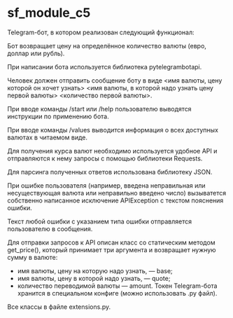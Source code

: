 # sf_module_c5

Telegram-бот, в котором реализован следующий функционал:

Бот возвращает цену на определённое количество валюты (евро, доллар или рубль).

При написании бота используется библиотека pytelegrambotapi.

Человек должен отправить сообщение боту в виде <имя валюты, цену которой он хочет узнать> <имя валюты, в которой надо узнать цену первой валюты> <количество первой валюты>.

При вводе команды /start или /help пользователю выводятся инструкции по применению бота.

При вводе команды /values выводится информация о всех доступных валютах в читаемом виде.

Для получения курса валют необходимо используется  удобное API и отправляются к нему запросы с помощью библиотеки Requests.

Для парсинга полученных ответов использована библиотеку JSON.

При ошибке пользователя (например, введена неправильная или несуществующая валюта или неправильно введено число) вызыватется собственно написанное исключение APIException с текстом пояснения ошибки.

Текст любой ошибки с указанием типа ошибки  отправляется пользователю в сообщения.

Для отправки запросов к API описан класс со статическим методом get_price(), который принимает три аргумента и возвращает нужную сумму в валюте:

- имя валюты, цену на которую надо узнать, — base;
- имя валюты, цену в которой надо узнать, — quote; 
- количество переводимой валюты — amount.
Токен Telegram-бота хранится в специальном конфиге (можно использовать .py файл).

Все классы в файле extensions.py.
